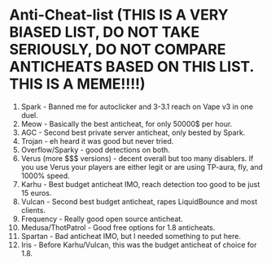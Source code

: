 # Anti-Cheat-list (THIS IS A VERY BIASED LIST, DO NOT TAKE SERIOUSLY, DO NOT COMPARE ANTICHEATS BASED ON THIS LIST. THIS IS A MEME!!!!)
1. Spark - Banned me for autoclicker and 3-3.1 reach on Vape v3 in one duel. 
2. Meow - Basically the best anticheat, for only 50000$ per hour.
3. AGC - Second best private server anticheat, only bested by Spark.
4. Trojan - eh heard it was good but never tried.
5. Overflow/Sparky - good detections on both.
6. Verus (more $$$ versions) - decent overall but too many disablers. If you use Verus your players are either legit or are using TP-aura, fly, and 1000% speed.
7. Karhu - Best budget anticheat IMO, reach detection too good to be just 15 euros.
8. Vulcan - Second best budget anticheat, rapes LiquidBounce and most clients.
9. Frequency - Really good open source anticheat.
10. Medusa/ThotPatrol - Good free options for 1.8 anticheats.
11. Spartan - Bad anticheat IMO, but I needed something to put here.
12. Iris - Before Karhu/Vulcan, this was the budget anticheat of choice for 1.8.
